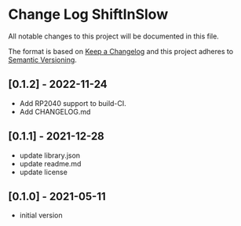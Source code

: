 # Change Log ShiftInSlow

All notable changes to this project will be documented in this file.

The format is based on [Keep a Changelog](http://keepachangelog.com/)
and this project adheres to [Semantic Versioning](http://semver.org/).


## [0.1.2] - 2022-11-24
- Add RP2040 support to build-CI.
- Add CHANGELOG.md


## [0.1.1] - 2021-12-28
- update library.json
- update readme.md
- update license

## [0.1.0] - 2021-05-11
- initial version


